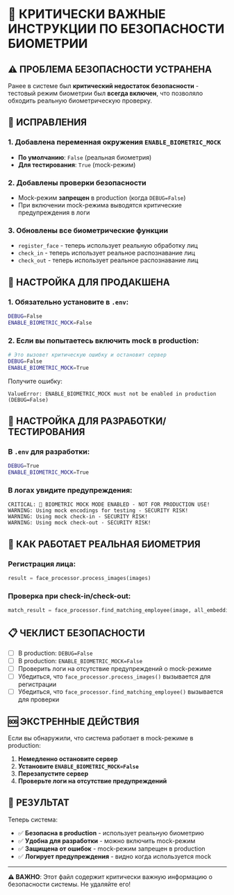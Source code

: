 # 🚨 КРИТИЧЕСКИ ВАЖНЫЕ ИНСТРУКЦИИ ПО БЕЗОПАСНОСТИ БИОМЕТРИИ

## ⚠️ ПРОБЛЕМА БЕЗОПАСНОСТИ УСТРАНЕНА

Ранее в системе был **критический недостаток безопасности** - тестовый режим биометрии был **всегда включен**, что позволяло обходить реальную биометрическую проверку.

## 🔧 ИСПРАВЛЕНИЯ

### 1. Добавлена переменная окружения `ENABLE_BIOMETRIC_MOCK`
- **По умолчанию**: `False` (реальная биометрия)
- **Для тестирования**: `True` (mock-режим)

### 2. Добавлены проверки безопасности
- Mock-режим **запрещен** в production (когда `DEBUG=False`)
- При включении mock-режима выводятся критические предупреждения в логи

### 3. Обновлены все биометрические функции
- `register_face` - теперь использует реальную обработку лиц
- `check_in` - теперь использует реальное распознавание лиц
- `check_out` - теперь использует реальное распознавание лиц

## 🚀 НАСТРОЙКА ДЛЯ ПРОДАКШЕНА

### 1. Обязательно установите в `.env`:
```bash
DEBUG=False
ENABLE_BIOMETRIC_MOCK=False
```

### 2. Если вы попытаетесь включить mock в production:
```bash
# Это вызовет критическую ошибку и остановит сервер
DEBUG=False
ENABLE_BIOMETRIC_MOCK=True
```

Получите ошибку:
```
ValueError: ENABLE_BIOMETRIC_MOCK must not be enabled in production (DEBUG=False)
```

## 🧪 НАСТРОЙКА ДЛЯ РАЗРАБОТКИ/ТЕСТИРОВАНИЯ

### В `.env` для разработки:
```bash
DEBUG=True
ENABLE_BIOMETRIC_MOCK=True
```

### В логах увидите предупреждения:
```
CRITICAL: 🚨 BIOMETRIC MOCK MODE ENABLED - NOT FOR PRODUCTION USE!
WARNING: Using mock encodings for testing - SECURITY RISK!
WARNING: Using mock check-in - SECURITY RISK!
WARNING: Using mock check-out - SECURITY RISK!
```

## 🔐 КАК РАБОТАЕТ РЕАЛЬНАЯ БИОМЕТРИЯ

### Регистрация лица:
```python
result = face_processor.process_images(images)
```

### Проверка при check-in/check-out:
```python
match_result = face_processor.find_matching_employee(image, all_embeddings)
```

## 📋 ЧЕКЛИСТ БЕЗОПАСНОСТИ

- [ ] В production: `DEBUG=False`
- [ ] В production: `ENABLE_BIOMETRIC_MOCK=False`
- [ ] Проверить логи на отсутствие предупреждений о mock-режиме
- [ ] Убедиться, что `face_processor.process_images()` вызывается для регистрации
- [ ] Убедиться, что `face_processor.find_matching_employee()` вызывается для проверки

## 🆘 ЭКСТРЕННЫЕ ДЕЙСТВИЯ

Если вы обнаружили, что система работает в mock-режиме в production:

1. **Немедленно остановите сервер**
2. **Установите `ENABLE_BIOMETRIC_MOCK=False`**
3. **Перезапустите сервер**
4. **Проверьте логи на отсутствие предупреждений**

## 🎯 РЕЗУЛЬТАТ

Теперь система:
- ✅ **Безопасна в production** - использует реальную биометрию
- ✅ **Удобна для разработки** - можно включить mock-режим
- ✅ **Защищена от ошибок** - mock-режим запрещен в production
- ✅ **Логирует предупреждения** - видно когда используется mock

---

**⚠️ ВАЖНО**: Этот файл содержит критически важную информацию о безопасности системы. Не удаляйте его!